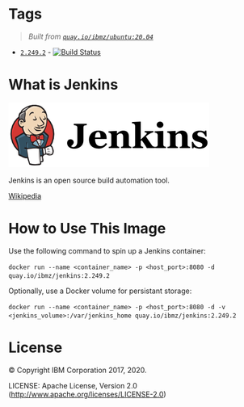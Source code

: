# Tags
> _Built from [`quay.io/ibmz/ubuntu:20.04`](https://quay.io/repository/ibmz/ubuntu?tab=info)_
-	[`2.249.2`](https://github.com/lcarcaramo/jenkins-server/blob/main/2/ubuntu/Dockerfile) - [![Build Status](https://travis-ci.com/lcarcaramo/jenkins-server.svg?branch=main)](https://travis-ci.com/lcarcaramo/jenkins-server)

# What is Jenkins

![Jenkins Logo](https://raw.githubusercontent.com/docker-library/docs/3ab4dafb41dd0e959ff9322b3c50af2519af6d85/jenkins/logo.png)

Jenkins is an open source build automation tool.

[Wikipedia](https://en.wikipedia.org/wiki/Jenkins_(software))

# How to Use This Image

Use the following command to spin up a Jenkins container:

`docker run --name <container_name> -p <host_port>:8080 -d quay.io/ibmz/jenkins:2.249.2`

Optionally, use a Docker volume for persistant storage:

`docker run --name <container_name> -p <host_port>:8080 -d -v <jenkins_volume>:/var/jenkins_home quay.io/ibmz/jenkins:2.249.2`

# License

© Copyright IBM Corporation 2017, 2020.

LICENSE: Apache License, Version 2.0 (http://www.apache.org/licenses/LICENSE-2.0)
